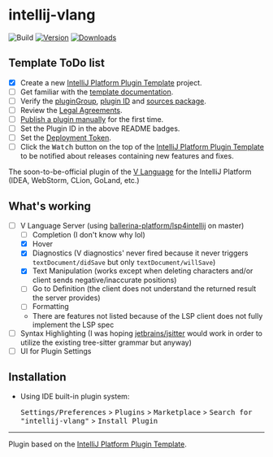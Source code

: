 # intellij-vlang
![Build](https://github.com/nedpals/intellij-vlang/workflows/Build/badge.svg)
[![Version](https://img.shields.io/jetbrains/plugin/v/PLUGIN_ID.svg)](https://plugins.jetbrains.com/plugin/PLUGIN_ID)
[![Downloads](https://img.shields.io/jetbrains/plugin/d/PLUGIN_ID.svg)](https://plugins.jetbrains.com/plugin/PLUGIN_ID)

## Template ToDo list
- [x] Create a new [IntelliJ Platform Plugin Template][template] project.
- [ ] Get familiar with the [template documentation][template].
- [ ] Verify the [pluginGroup](/gradle.properties), [plugin ID](/src/main/resources/META-INF/plugin.xml) and [sources package](/src/main/kotlin).
- [ ] Review the [Legal Agreements](https://plugins.jetbrains.com/docs/marketplace/legal-agreements.html).
- [ ] [Publish a plugin manually](https://plugins.jetbrains.com/docs/intellij/publishing-plugin.html?from=IJPluginTemplate) for the first time.
- [ ] Set the Plugin ID in the above README badges.
- [ ] Set the [Deployment Token](https://plugins.jetbrains.com/docs/marketplace/plugin-upload.html).
- [ ] Click the <kbd>Watch</kbd> button on the top of the [IntelliJ Platform Plugin Template][template] to be notified about releases containing new features and fixes.

<!-- Plugin description -->
The soon-to-be-official plugin of the [V Language](https://github.com/vlang/v) for the IntelliJ Platform (IDEA, WebStorm, CLion, GoLand, etc.)
<!-- Plugin description end -->

## What's working
- [ ] V Language Server (using [ballerina-platform/lsp4intellij](https://github.com/ballerina-platform-lsp4intellij) on master)
  - [ ] Completion (I don't know why lol)
  - [x] Hover
  - [x] Diagnostics (V diagnostics' never fired because it never triggers `textDocument/didSave` but only `textDocument/willSave`)
  - [x] Text Manipulation (works except when deleting characters and/or client sends negative/inaccurate positions)
  - [ ] Go to Definition (the client does not understand the returned result the server provides)
  - [ ] Formatting
  - There are features not listed because of the LSP client does not fully implement the LSP spec
- [ ] Syntax Highlighting (I was hoping [jetbrains/jsitter](https://github.com/jetbrains/jsitter) would work in order to utilize the existing tree-sitter grammar but anyway)
- [ ] UI for Plugin Settings

## Installation

- Using IDE built-in plugin system:
  
  <kbd>Settings/Preferences</kbd> > <kbd>Plugins</kbd> > <kbd>Marketplace</kbd> > <kbd>Search for "intellij-vlang"</kbd> >
  <kbd>Install Plugin</kbd>
  
<!--
- Manually:

  Download the [latest release](https://github.com/nedpals/intellij-vlang/releases/latest) and install it manually using
  <kbd>Settings/Preferences</kbd> > <kbd>Plugins</kbd> > <kbd>⚙️</kbd> > <kbd>Install plugin from disk...</kbd>
-->

---
Plugin based on the [IntelliJ Platform Plugin Template][template].

[template]: https://github.com/JetBrains/intellij-platform-plugin-template
